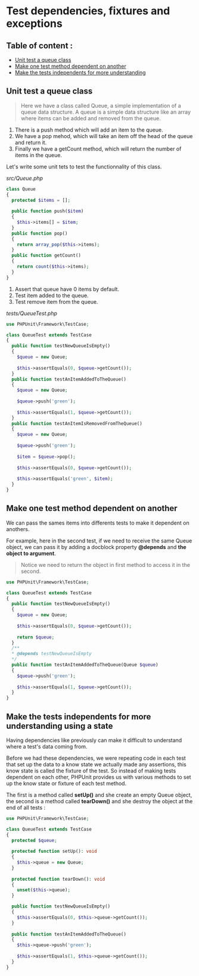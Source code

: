 # Test dependencies, fixtures and exceptions

## Table of content :

* [Unit test a queue class](#unit-test-a-queue-class)
* [Make one test method dependent on another](#make-one-test-method-dependent-on-another)
* [Make the tests independents for more understanding](#make-the-tests-independents-for-more-understanding)

## Unit test a queue class

> Here we have a class called Queue, a simple implementation of a queue data structure.
> A queue is a simple data structure like an array where items can be added and removed from the queue.

1. There is a push method which will add an item to the queue.
2. We have a pop mehod, which will take an item off the head of the queue and return it.
3. Finally we have a getCount method, which will return the number of items in the queue.

Let's write some unit tets to test the functionnality of this class.

*src/Queue.php*
```php
class Queue
{
  protected $items = [];
  
  public function push($item)
  {
    $this->items[] = $item;
  }
  public function pop()
  {
    return array_pop($this->items);
  }
  public function getCount()
  {
    return count($this->items);
  }
}
```

1. Assert that queue have 0 items by default.
2. Test item added to the queue.
3. Test remove item from the queue.

*tests/QueueTest.php*

```php
use PHPUnit\Framework\TestCase;

class QueueTest extends TestCase
{
  public function testNewQueueIsEmpty()
  {
    $queue = new Queue;
    
    $this->assertEquals(0, $queue->getCount());
  }
  public function testAnItemAddedToTheQueue()
  {
    $queue = new Queue;
    
    $queue->push('green');
    
    $this->assertEquals(1, $queue->getCount());
  }
  public function testAnItemIsRemovedFromTheQueue()
  {
    $queue = new Queue;
    
    $queue->push('green');
    
    $item = $queue->pop();
    
    $this->assertEquals(0, $queue->getCount());
    
    $this->assertEquals('green', $item);
  }
}
```

## Make one test method dependent on another

We can pass the sames items into differents tests to make it dependent on anothers.

For example, here in the second test, if we need to receive the same Queue object, we can pass it by adding a docblock property **@depends** and **the object to argument**.

> Notice we need to return the object in first method to access it in the second.

```php
use PHPUnit\Framework\TestCase;

class QueueTest extends TestCase
{
  public function testNewQueueIsEmpty()
  {
    $queue = new Queue;
    
    $this->assertEquals(0, $queue->getCount());
    
    return $queue;
  }
  /**
  * @depends testNewQueueIsEmpty
  */
  public function testAnItemAddedToTheQueue(Queue $queue)
  {
    $queue->push('green');
    
    $this->assertEquals(1, $queue->getCount());
  }
}
```

## Make the tests independents for more understanding using a state

Having dependencies like previously can make it difficult to understand where a test's data coming from.

Before we had these dependencies, we were repeating code in each test that set up the data to a know state we actually made any assertions, this know state is called the fixture of the test.
So instead of making tests dependent on each other, PHPUnit provides us with various methods to set up the know state or fixture of each test method.

The first is a method called **setUp()** and she create an empty Queue object, the second is a method called **tearDown()** and she destroy the object at the end of all tests :

```php
use PHPUnit\Framework\TestCase;

class QueueTest extends TestCase
{
  protected $queue;
  
  protected function setUp(): void
  {
    $this->queue = new Queue;
  }
  
  protected function tearDown(): void
  {
    unset($this->queue);
  }

  public function testNewQueueIsEmpty()
  {
    $this->assertEquals(0, $this->queue->getCount());
  }
  
  public function testAnItemAddedToTheQueue()
  {
    $this->queue->push('green');
    
    $this->assertEquals(1, $this->queue->getCount());
  }
}
```
